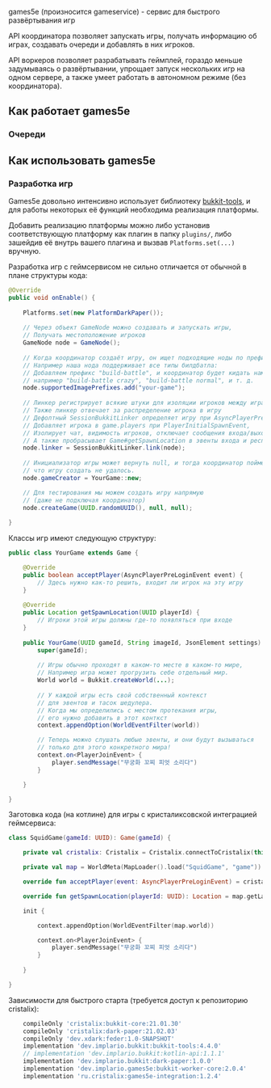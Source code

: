 games5e (произносится gameservice) - сервис для быстрого развёртывания игр

API координатора позволяет запускать игры, получать информацию об играх, создавать очереди и добавлять в них игроков.

API воркеров позволяет разрабатывать геймплей, гораздо меньше задумываясь 
о развёртывании, упрощает запуск нескольких игр на одном сервере, 
а также умеет работать в автономном режиме (без координатора).

## Как работает games5e

### Очереди



## Как использовать games5e

### Разработка игр

Games5e довольно интенсивно использует библиотеку [bukkit-tools](https://github.com/implario/bukkit-tools), 
и для работы некоторых её функций необходима реализация платформы.

Добавить реализацию платформы можно либо установив соответствующую платформу как 
плагин в папку `plugins/`, либо зашейдив её внутрь вашего плагина и вызвав `Platforms.set(...)` вручную.

Разработка игр с геймсервисом не сильно отличается от обычной в плане структуры кода:

```java
@Override
public void onEnable() {
    
    Platforms.set(new PlatformDarkPaper());
    
    // Через объект GameNode можно создавать и запускать игры,
    // Получать местоположение игроков
    GameNode node = GameNode();
    
    // Когда координатор создаёт игру, он ищет подходящие ноды по префиксам.
    // Например наша нода поддерживает все типы билдбатла:
    // Добавляем префикс "build-battle", и координатор будет кидать нам всё, 
    // например "build-battle crazy", "build-battle normal", и т. д.
    node.supportedImagePrefixes.add("your-game");
    
    // Линкер регистрирует всякие штуки для изоляции игроков между играми
    // Также линкер отвечает за распределение игрока в игру
    // Дефолтный SessionBukkitLinker определяет игру при AsyncPlayerPreLoginEvent, 
    // Добавляет игрока в game.players при PlayerInitialSpawnEvent,
    // Изолирует чат, видимость игроков, отключает сообщения входа/выхода/серти,
    // А также пробрасывает Game#getSpawnLocation в эвенты входа и респавна
    node.linker = SessionBukkitLinker.link(node);
    
    // Инициализатор игры может вернуть null, и тогда координатор поймёт,
    // что игру создать не удалось.
    node.gameCreator = YourGame::new;

    // Для тестирования мы можем создать игру напрямую 
    // (даже не подключая координатор)
    node.createGame(UUID.randomUUID(), null, null);
    
}
```

Классы игр имеют следующую структуру:

```java
public class YourGame extends Game {

    @Override
    public boolean acceptPlayer(AsyncPlayerPreLoginEvent event) {
        // Здесь нужно как-то решить, входит ли игрок на эту игру
    }
    
    @Override
    public Location getSpawnLocation(UUID playerId) {
        // Игроки этой игры должны где-то появляться при входе
    }
    
    public YourGame(UUID gameId, String imageId, JsonElement settings) {
        super(gameId);
        
        // Игры обычно проходят в каком-то месте в каком-то мире,
        // Например игра может прогрузить себе отдельный мир.
        World world = Bukkit.createWorld(...);
        
        // У каждой игры есть свой собственный контекст 
        // для эвентов и тасок шедулера.
        // Когда мы определились с местом протекания игры,
        // его нужно добавить в этот конткст
        context.appendOption(WorldEventFilter(world))

        // Теперь можно слушать любые эвенты, и они будут вызываться
        // только для этого конкретного мира!
        context.on<PlayerJoinEvent> {
            player.sendMessage("무궁화 꼬찌 피엇 소리다")
        }

    }

}
```

Заготовка кода (на котлине) для игры с кристаликсовской интеграцией геймсервиса:
```kotlin
class SquidGame(gameId: UUID): Game(gameId) {

    private val cristalix: Cristalix = Cristalix.connectToCristalix(this, "SQD", "Игра в Кальмара")

    private val map = WorldMeta(MapLoader().load("SquidGame", "game"))

    override fun acceptPlayer(event: AsyncPlayerPreLoginEvent) = cristalix.acceptPlayer(event)

    override fun getSpawnLocation(playerId: UUID): Location = map.getLabels("spawn")[0]

    init {

        context.appendOption(WorldEventFilter(map.world))

        context.on<PlayerJoinEvent> {
            player.sendMessage("무궁화 꼬찌 피엇 소리다")
        }
        
    }

}
```


Зависимости для быстрого старта (требуется доступ к репозиторию cristalix):
```groovy
    compileOnly 'cristalix:bukkit-core:21.01.30'
    compileOnly 'cristalix:dark-paper:21.02.03'
    compileOnly 'dev.xdark:feder:1.0-SNAPSHOT'
    implementation 'dev.implario.bukkit:bukkit-tools:4.4.0'
    // implementation 'dev.implario.bukkit:kotlin-api:1.1.1'
    implementation 'dev.implario.bukkit:dark-paper:1.0.0'
    implementation 'dev.implario.games5e:bukkit-worker-core:2.0.4'
    implementation 'ru.cristalix:games5e-integration:1.2.4'
```
